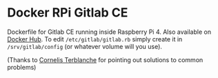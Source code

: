 # Docker RPi Gitlab CE

Dockerfile for Gitlab CE running inside Raspberry Pi 4. Also available on [Docker Hub](https://hub.docker.com/repository/docker/zuffik/docker-raspberry-gitlab-ce).
To edit `/etc/gitlab/gitlab.rb` simply create it in `/srv/gitlab/config` (or whatever volume will you use).

(Thanks to [Cornelis Terblanche](https://medium.com/@1997corry/running-your-own-gitlab-on-docker-community-edition-39c4a8f99553) for pointing out solutions to common problems)
